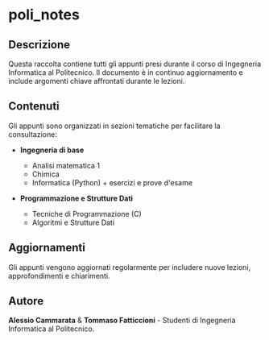 # poli_notes

## Descrizione
Questa raccolta contiene tutti gli appunti presi durante il corso di Ingegneria Informatica al Politecnico. Il documento è in continuo aggiornamento e include argomenti chiave affrontati durante le lezioni.

## Contenuti
Gli appunti sono organizzati in sezioni tematiche per facilitare la consultazione:

- **Ingegneria di base**
   - Analisi matematica 1
   - Chimica
   - Informatica (Python) + esercizi e prove d'esame

- **Programmazione e Strutture Dati**
  - Tecniche di Programmazione (C)
  - Algoritmi e Strutture Dati

## Aggiornamenti
Gli appunti vengono aggiornati regolarmente per includere nuove lezioni, approfondimenti e chiarimenti.

## Autore
**Alessio Cammarata** & **Tommaso Fatticcioni** - Studenti di Ingegneria Informatica al Politecnico.
